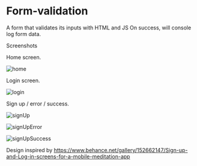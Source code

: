 # Form-validation
A form that validates its inputs with HTML and JS
On success, will console log form data.

Screenshots 

Home screen.


![home](https://user-images.githubusercontent.com/82598098/226219400-1f0237b2-d43e-42dc-b9b9-71aa5aa13733.jpg)


Login screen.


![login](https://user-images.githubusercontent.com/82598098/226219418-3b2cfe6e-b3e1-48ee-a745-2e2471afc1d0.jpg)


Sign up / error / success.


![signUp](https://user-images.githubusercontent.com/82598098/226219502-0f4992de-f154-4d7e-88a0-e912fa4a33f1.jpg)


![signUpError](https://user-images.githubusercontent.com/82598098/226219506-e64989b1-ae6e-471d-809e-b5d4f5f11f3d.jpg)


![signUpSuccess](https://user-images.githubusercontent.com/82598098/226219578-fe21bb7c-d3cf-4566-bb50-a088d2bc5f8e.jpg)


Design inspired by 
https://www.behance.net/gallery/152662147/Sign-up-and-Log-in-screens-for-a-mobile-meditation-app
